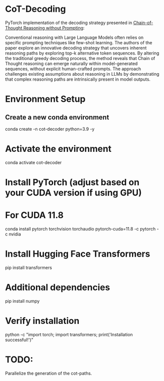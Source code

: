 # CoT-Decoding
PyTorch implementation of the decoding strategy presented in [Chain-of-Thought Reasoning without Prompting](https://arxiv.org/pdf/2402.10200):

Conventional reasoning with Large Language Models often relies on specific prompting techniques like few-shot learning. The authors of the paper explore an innovative decoding strategy that uncovers inherent reasoning paths by exploring top-k alternative token sequences. By altering the traditional greedy decoding process, the method reveals that Chain of Thought reasoning can emerge naturally within model-generated sequences, without explicit human-crafted prompts. The approach challenges existing assumptions about reasoning in LLMs by demonstrating that complex reasoning paths are intrinsically present in model outputs.

# Environment Setup
## Create a new conda environment
conda create -n cot-decoder python=3.9 -y

# Activate the environment
conda activate cot-decoder

# Install PyTorch (adjust based on your CUDA version if using GPU)
# For CUDA 11.8
conda install pytorch torchvision torchaudio pytorch-cuda=11.8 -c pytorch -c nvidia

# Install Hugging Face Transformers
pip install transformers

# Additional dependencies
pip install numpy

# Verify installation
python -c "import torch; import transformers; print('Installation successful!')"


# TODO: 
Parallelize the generation of the cot-paths.
